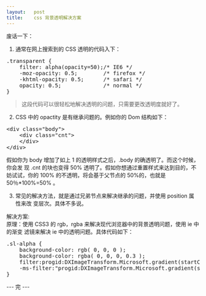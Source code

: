 ```yaml
---
layout:   post
title:    css 背景透明解决方案
---
```

废话一下：    
1.  通常在网上搜索到的 CSS 透明的代码入下：
<pre class="css" name="colorcode">
.transparent {
    filter: alpha(opacity=50);/* IE6 */
    -moz-opacity: 0.5;        /* firefox */
    -khtml-opacity: 0.5;      /* safari */
    opacity: 0.5;             /* normal */
}
</pre>
>这段代码可以很轻松地解决透明的问题，只需要更改透明度就好了。

2.  CSS 中的 opactity 是有继承问题的。例如你的 Dom 结构如下：
<pre class="html" name="colorcode">
&lt;div class="body"&gt;
    &lt;div class="cnt"&gt;
    &lt;/div&gt;
&lt;/div&gt;
</pre>
假如你为 body 增加了如上 1 的透明样式之后，.body 的确透明了。而这个时候，你会发
现 .cnt 的块也变得 50% 透明了。假如你想通过重置样式来达到目的，不妨试试，你的
100% 的不透明，将会基于父节点的 50%的，也就是 50％*100%=50% 。

3.   常见的解决方法，就是通过兄弟节点来解决继承的问题，并使用 position 属性来改
变层次。具体不多说。

解决方案:       
原理：使用 CSS3 的 rgb，rgba 来解决现代浏览器中的背景透明问题，使用 ie 中的渐变
滤镜来解决 ie 中的透明问题。具体代码如下：
<pre class="css" name="colorcode">
.sl-alpha {
    background-color: rgb( 0, 0, 0 );
    background-color: rgba( 0, 0, 0, 0.3 ); 
    filter:progid:DXImageTransform.Microsoft.gradient(startColorstr=#88ff0000, endColorstr=#88ff00000);
    -ms-filter:"progid:DXImageTransform.Microsoft.gradient(startColorstr=#88ff0000, endColorstr=#88ff00000)";
}
</pre>
--- 完 ---
